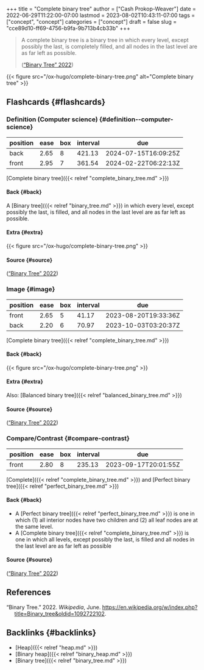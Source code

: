 +++
title = "Complete binary tree"
author = ["Cash Prokop-Weaver"]
date = 2022-06-29T11:22:00-07:00
lastmod = 2023-08-02T10:43:11-07:00
tags = ["concept", "concept"]
categories = ["concept"]
draft = false
slug = "cce89d10-ff69-4756-b9fa-9b713b4cb33b"
+++

> A complete binary tree is a binary tree in which every level, except possibly the last, is completely filled, and all nodes in the last level are as far left as possible.
>
> (<a href="#citeproc_bib_item_1">“Binary Tree” 2022</a>)

{{< figure src="/ox-hugo/complete-binary-tree.png" alt="Complete binary tree" >}}


## Flashcards {#flashcards}


### Definition (Computer science) {#definition--computer-science}

| position | ease | box | interval | due                  |
|----------|------|-----|----------|----------------------|
| back     | 2.65 | 8   | 421.13   | 2024-07-15T16:09:25Z |
| front    | 2.95 | 7   | 361.54   | 2024-02-22T06:22:13Z |

[Complete binary tree]({{< relref "complete_binary_tree.md" >}})


#### Back {#back}

A [Binary tree]({{< relref "binary_tree.md" >}}) in which every level, except possibly the last, is filled, and all nodes in the last level are as far left as possible.


#### Extra {#extra}

{{< figure src="/ox-hugo/complete-binary-tree.png" >}}


#### Source {#source}

(<a href="#citeproc_bib_item_1">“Binary Tree” 2022</a>)


### Image {#image}

| position | ease | box | interval | due                  |
|----------|------|-----|----------|----------------------|
| front    | 2.65 | 5   | 41.17    | 2023-08-20T19:33:36Z |
| back     | 2.20 | 6   | 70.97    | 2023-10-03T03:20:37Z |

[Complete binary tree]({{< relref "complete_binary_tree.md" >}})


#### Back {#back}

{{< figure src="/ox-hugo/complete-binary-tree.png" >}}


#### Extra {#extra}

Also: [Balanced binary tree]({{< relref "balanced_binary_tree.md" >}})


#### Source {#source}

(<a href="#citeproc_bib_item_1">“Binary Tree” 2022</a>)


### Compare/Contrast {#compare-contrast}

| position | ease | box | interval | due                  |
|----------|------|-----|----------|----------------------|
| front    | 2.80 | 8   | 235.13   | 2023-09-17T20:01:55Z |

[Complete]({{< relref "complete_binary_tree.md" >}}) and [Perfect binary tree]({{< relref "perfect_binary_tree.md" >}})


#### Back {#back}

-   A [Perfect binary tree]({{< relref "perfect_binary_tree.md" >}}) is one in which (1) all interior nodes have two children and (2) all leaf nodes are at the same level.
-   A [Complete binary tree]({{< relref "complete_binary_tree.md" >}}) is one in which all levels, except possibly the last, is filled and all nodes in the last level are as far left as possible


#### Source {#source}

(<a href="#citeproc_bib_item_1">“Binary Tree” 2022</a>)

## References

<style>.csl-entry{text-indent: -1.5em; margin-left: 1.5em;}</style><div class="csl-bib-body">
  <div class="csl-entry"><a id="citeproc_bib_item_1"></a>“Binary Tree.” 2022. <i>Wikipedia</i>, June. <a href="https://en.wikipedia.org/w/index.php?title=Binary_tree&oldid=1092722102">https://en.wikipedia.org/w/index.php?title=Binary_tree&#38;oldid=1092722102</a>.</div>
</div>


## Backlinks {#backlinks}

-   [Heap]({{< relref "heap.md" >}})
-   [Binary heap]({{< relref "binary_heap.md" >}})
-   [Binary tree]({{< relref "binary_tree.md" >}})

